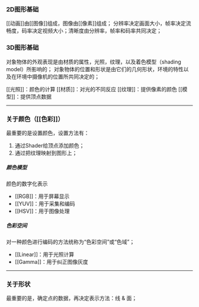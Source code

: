 ### 2D图形基础
[[动画]]由[[图像]]组成，图像由[[像素]]组成；
分辨率决定画面大小，帧率决定流畅度，码率决定视频大小；清晰度由分辨率，帧率和码率共同决定；

### 3D图形基础
对象物体的外观表现是由材质的属性，光照，纹理，以及着色模型（shading model）所影响的；
对象物体的位置和形状是由它们的几何形状，环境的特性以及在环境中摄像机的位置所共同决定的；

[[光照]]：颜色的计算
[[材质]]：对光的不同反应
[[纹理]]：提供像素的颜色
[[模型]]：提供顶点数据
***
### 关于颜色（[[色彩]]）
最重要的是设置颜色，设置方法有：
1. 通过Shader给顶点添加颜色；
2. 通过把纹理映射到图形上；

##### 颜色模型
颜色的数字化表示
- [[RGB]]：用于屏幕显示
- [[YUV]]：用于采集和编码
- [[HSV]]：用于图像处理

##### 色彩空间
对一种颜色进行编码的方法统称为“色彩空间”或“色域”；
- [[Linear]]：用于光照计算
- [[Gamma]]：用于纠正图像灰度
***
### 关于形状
最重要的是，确定点的数据，再决定表示方法：线 & 面；

